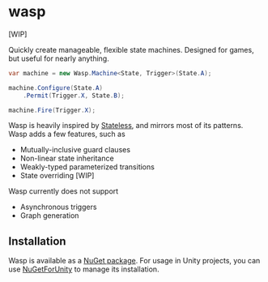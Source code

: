 # wasp

[WIP]

Quickly create manageable, flexible state machines. Designed for games, but useful for nearly anything.

```csharp
var machine = new Wasp.Machine<State, Trigger>(State.A);

machine.Configure(State.A)
    .Permit(Trigger.X, State.B);

machine.Fire(Trigger.X);
```

Wasp is heavily inspired by [Stateless](https://github.com/dotnet-state-machine/stateless/tree/dev), and mirrors most of its patterns. Wasp adds a few features, such as

- Mutually-inclusive guard clauses
- Non-linear state inheritance
- Weakly-typed parameterized transitions
- State overriding [WIP]

Wasp currently does not support

- Asynchronous triggers
- Graph generation

## Installation

Wasp is available as a [NuGet package](www.nuget.org/packages/Wasp). For usage in Unity projects, you can use [NuGetForUnity](https://github.com/GlitchEnzo/NuGetForUnity) to manage its installation.

##